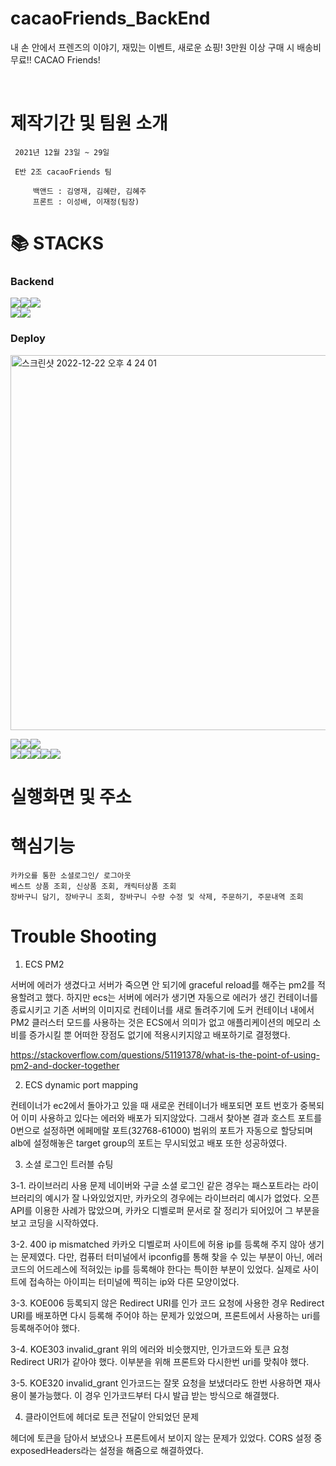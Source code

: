 # cacaoFriends_BackEnd

내 손 안에서 프렌즈의 이야기, 재밌는 이벤트, 새로운 쇼핑! 3만원 이상 구매 시 배송비 무료!! CACAO Friends!

</br>
<h1>제작기간 및 팀원 소개</h1>

     2021년 12월 23일 ~ 29일

     E반 2조 cacaoFriends 팀

         백앤드 : 김영재, 김혜란, 김혜주
         프론트 : 이성배, 이재정(팀장)

<h1>📚 STACKS</h1>

  <h3>Backend</h3>
      
<img src="https://img.shields.io/badge/node.js-339933?style=for-the-badge&logo=Node.js&logoColor=white"><img src="https://img.shields.io/badge/express-000000?style=for-the-badge&logo=express&logoColor=white"><img src="https://img.shields.io/badge/mysql-4479A1?style=for-the-badge&logo=mysql&logoColor=white"></br><img src="https://img.shields.io/badge/Oauth-FFCD00?style=for-the-badge&logo=Kakao&logoColor=white"><img src="https://img.shields.io/badge/Axios-5A29E4?style=for-the-badge&logo=Axios&logoColor=white">
      
       
  <h3>Deploy</h3>
<img width="600" alt="스크린샷 2022-12-22 오후 4 24 01" src="https://user-images.githubusercontent.com/103705842/209755577-227a8c3e-ca08-4cde-9a2b-8dffa7b676ba.png">
        
<img src="https://img.shields.io/badge/github-181717?style=for-the-badge&logo=github&logoColor=white"><img src="https://img.shields.io/badge/GitHub Actions-2088FF?style=for-the-badge&logo=GitHub Actions&logoColor=white"><img src="https://img.shields.io/badge/Docker-2496ED?style=for-the-badge&logo=Docker&logoColor=white"></br>
<img src="https://img.shields.io/badge/Amazon EC2-FF9900?style=for-the-badge&logo=Amazon EC2&logoColor=white"><img src="https://img.shields.io/badge/Amazon ELB-232F3E?style=for-the-badge&logo=Amazon AWS&logoColor=white"><img src="https://img.shields.io/badge/Amazon ECR-232F3E?style=for-the-badge&logo=Amazon AWS&logoColor=white"><img src="https://img.shields.io/badge/Amazon ECS-FF9900?style=for-the-badge&logo=Amazon ECS&logoColor=white"><img src="https://img.shields.io/badge/Amazon RDS-527FFF?style=for-the-badge&logo=Amazon RDS&logoColor=white">



<h1>실행화면 및 주소</h1>

<h1> 핵심기능 </h1>

    카카오를 통한 소셜로그인/ 로그아웃
    베스트 상품 조회, 신상품 조회, 캐릭터상품 조회
    장바구니 담기, 장바구니 조회, 장바구니 수량 수정 및 삭제, 주문하기, 주문내역 조회

<h1> Trouble Shooting </h1>

1. ECS PM2

서버에 에러가 생겼다고 서버가 죽으면 안 되기에 graceful reload를 해주는 pm2를 적용할려고 했다. 하지만 ecs는 서버에 에러가 생기면 자동으로 에러가 생긴 컨테이너를 종료시키고 기존 서버의 이미지로 컨테이너를 새로 돌려주기에 도커 컨테이너 내에서 PM2 클러스터 모드를 사용하는 것은 ECS에서 의미가 없고 애플리케이션의 메모리 소비를 증가시킬 뿐 어떠한 장점도 없기에 적용시키지않고 배포하기로 결정했다.

https://stackoverflow.com/questions/51191378/what-is-the-point-of-using-pm2-and-docker-together

2. ECS dynamic port mapping

컨테이너가 ec2에서 돌아가고 있을 때 새로운 컨테이너가 배포되면 포트 번호가 중복되어 이미 사용하고 있다는 에러와 배포가 되지않았다. 그래서 찾아본 결과 호스트 포트를 0번으로 설정하면 에페메랄 포트(32768-61000) 범위의 포트가 자동으로 할당되며 alb에 설정해놓은 target group의 포트는 무시되었고 배포 또한 성공하였다.

3. 소셜 로그인 트러블 슈팅

3-1. 라이브러리 사용 문제
 네이버와 구글 소셜 로그인 같은 경우는 패스포트라는 라이브러리의 예시가 잘 나와있었지만, 카카오의 경우에는 라이브러리 예시가 없었다. 오픈 API를 이용한 사례가 많았으며, 카카오 디벨로퍼 문서로 잘 정리가 되어있어 그 부분을 보고 코딩을 시작하였다.

3-2. 400 ip mismatched
 카카오 디벨로퍼 사이트에 허용 ip를 등록해 주지 않아 생기는 문제였다. 다만, 컴퓨터 터미널에서 ipconfig를 통해 찾을 수 있는 부분이 아닌, 에러코드의 어드레스에 적혀있는 ip를 등록해야 한다는 특이한 부분이 있었다. 실제로 사이트에 접속하는 아이피는 터미널에 찍히는 ip와 다른 모양이었다.

3-3. KOE006 등록되지 않은 Redirect URI를 인가 코드 요청에 사용한 경우
 Redirect URI를 배포하면 다시 등록해 주어야 하는 문제가 있었으며, 프론트에서 사용하는 uri를 등록해주어야 했다.

3-4. KOE303 invalid_grant
 위의 에러와 비슷했지만, 인가코드와 토큰 요청 Redirect URI가 같아야 했다. 이부분을 위해 프론트와 다시한번 uri를 맞춰야 했다.

3-5. KOE320 invalid_grant
 인가코드는 잘못 요청을 보냈더라도 한번 사용하면 재사용이 불가능했다. 이 경우 인가코드부터 다시 발급 받는 방식으로 해결했다.

4. 클라이언트에 헤더로 토큰 전달이 안되었던 문제

헤더에 토큰을 담아서 보냈으나 프론트에서 보이지 않는 문제가 있었다. CORS 설정 중 exposedHeaders라는 설정을 해줌으로 해결하였다.
